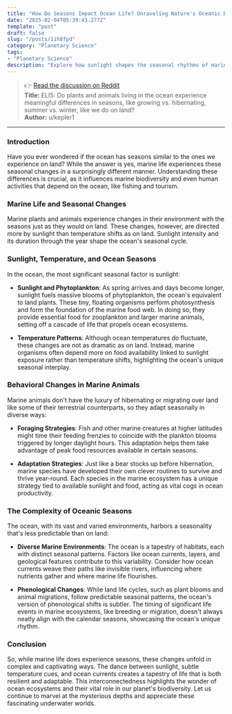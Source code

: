 ```yaml
---
title: "How Do Seasons Impact Ocean Life? Unraveling Nature's Oceanic Dance"
date: "2025-02-04T05:39:43.277Z"
template: "post"
draft: false
slug: "/posts/1ih8fpd"
category: "Planetary Science"
tags:
- "Planetary Science"
description: "Explore how sunlight shapes the seasonal rhythms of marine life, creating unique adaptations."
---
```

>👉 [Read the discussion on Reddit](https://www.reddit.com/r/explainlikeimfive/comments/1ih8fpd)  
>**Title:** ELI5: Do plants and animals living in the ocean experience meaningful differences in seasons, like growing vs. hibernating, summer vs. winter, like we do on land?  
>**Author:** u/kepler1  
---

### Introduction

Have you ever wondered if the ocean has seasons similar to the ones we experience on land? While the answer is yes, marine life experiences these seasonal changes in a surprisingly different manner. Understanding these differences is crucial, as it influences marine biodiversity and even human activities that depend on the ocean, like fishing and tourism.

### Marine Life and Seasonal Changes

Marine plants and animals experience changes in their environment with the seasons just as they would on land. These changes, however, are directed more by sunlight than temperature shifts as on land. Sunlight intensity and its duration through the year shape the ocean's seasonal cycle.

### Sunlight, Temperature, and Ocean Seasons

In the ocean, the most significant seasonal factor is sunlight:

- **Sunlight and Phytoplankton**: As spring arrives and days become longer, sunlight fuels massive blooms of phytoplankton, the ocean's equivalent to land plants. These tiny, floating organisms perform photosynthesis and form the foundation of the marine food web. In doing so, they provide essential food for zooplankton and larger marine animals, setting off a cascade of life that propels ocean ecosystems.

- **Temperature Patterns**: Although ocean temperatures do fluctuate, these changes are not as dramatic as on land. Instead, marine organisms often depend more on food availability linked to sunlight exposure rather than temperature shifts, highlighting the ocean's unique seasonal interplay.

### Behavioral Changes in Marine Animals

Marine animals don't have the luxury of hibernating or migrating over land like some of their terrestrial counterparts, so they adapt seasonally in diverse ways:

- **Foraging Strategies**: Fish and other marine creatures at higher latitudes might time their feeding frenzies to coincide with the plankton blooms triggered by longer daylight hours. This adaptation helps them take advantage of peak food resources available in certain seasons.

- **Adaptation Strategies**: Just like a bear stocks up before hibernation, marine species have developed their own clever routines to survive and thrive year-round. Each species in the marine ecosystem has a unique strategy tied to available sunlight and food, acting as vital cogs in ocean productivity.

### The Complexity of Oceanic Seasons

The ocean, with its vast and varied environments, harbors a seasonality that's less predictable than on land:

- **Diverse Marine Environments**: The ocean is a tapestry of habitats, each with distinct seasonal patterns. Factors like ocean currents, layers, and geological features contribute to this variability. Consider how ocean currents weave their paths like invisible rivers, influencing where nutrients gather and where marine life flourishes.

- **Phenological Changes**: While land life cycles, such as plant blooms and animal migrations, follow predictable seasonal patterns, the ocean's version of phenological shifts is subtler. The timing of significant life events in marine ecosystems, like breeding or migration, doesn't always neatly align with the calendar seasons, showcasing the ocean's unique rhythm.

### Conclusion

So, while marine life does experience seasons, these changes unfold in complex and captivating ways. The dance between sunlight, subtle temperature cues, and ocean currents creates a tapestry of life that is both resilient and adaptable. This interconnectedness highlights the wonder of ocean ecosystems and their vital role in our planet's biodiversity. Let us continue to marvel at the mysterious depths and appreciate these fascinating underwater worlds.